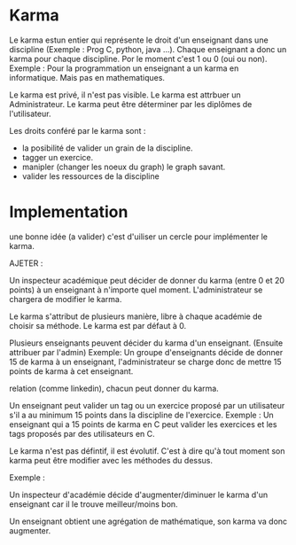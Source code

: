 # Karma

Le karma estun entier qui représente le droit d'un enseignant dans une discipline (Exemple : Prog C, python, java ...).
Chaque enseignant a donc un karma pour chaque discipline. Por le moment c'est 1 ou 0 (oui ou non).
Exemple : Pour la programmation un enseignant a un karma en informatique. Mais pas en mathematiques.

Le karma est privé, il n'est pas visible.
Le karma est attrbuer un Administrateur.
Le karma peut être déterminer par les diplômes de l'utilisateur.

Les droits conféré par le karma sont :
- la posibilité de valider un grain de la discipline.
- tagger un exercice.
- manipler (changer les noeux du graph) le graph savant.
- valider les ressources de la discipline 

# Implementation 

une bonne idée (a valider) c'est d'uiliser un cercle pour implémenter le karma.


<!--
Author : Hugo 
Validator : Jordan
-->

AJETER :

Un inspecteur académique peut décider de donner du karma (entre 0 et 20 points) à un enseignant à n'importe quel moment. L'administrateur se chargera de modifier le karma.


Le karma s'attribut de plusieurs manière, libre à chaque académie de choisir sa méthode. Le karma est par défaut à 0.

Plusieurs enseignants peuvent décider du karma d'un enseignant. (Ensuite attribuer par l'admin)
Exemple: Un groupe d'enseignants décide de donner 15 de karma à un enseignant, l'administrateur se charge donc de mettre 15 points de karma à cet enseignant.

relation (comme linkedin), chacun peut donner du karma.

Un enseignant peut valider un tag ou un exercice proposé par un utilisateur s'il a au minimum 15 points dans la discipline de l'exercice.
Exemple : Un enseignant qui a 15 points de karma en C peut valider les exercices et les tags proposés par des utilisateurs en C.

Le karma n'est pas défintif, il est évolutif. C'est à dire qu'à tout moment son karma peut être modifier avec les méthodes du dessus.

Exemple :

Un inspecteur d'académie décide d'augmenter/diminuer le karma d'un enseignant car il le trouve meilleur/moins bon.

Un enseignant obtient une agrégation de mathématique, son karma va donc augmenter.

<!---






